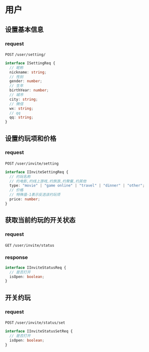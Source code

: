 # 用户

## 设置基本信息

### request

`POST` `/user/setting/`

```typescript
interface ISettingReq {
  // 昵称
  nickname: string;
  // 性别
  gender: number;
  // 生年
  birthYear: number;
  // 城市
  city: string;
  // 微信
  wx: string;
  // qq
  qq: string;
}
```

## 设置约玩项和价格

### request

`POST` `/user/invite/setting`

```typescript
interface IInviteSettingReq {
  // 约玩名称
  // 约电影,约线上游戏,约旅游,约聚餐,约其他
  type: "movie" | "game online" | "travel" | "dinner" | "other";
  // 价格
  // 特殊值-1表示反选该约玩项
  price: number;
}
```

## 获取当前约玩的开关状态

### request

`GET` `/user/invite/status`

### response

```typescript
interface IInviteStatusReq {
  // 是否打开
  isOpen: boolean;
}
```

## 开关约玩

### request

`POST` `/user/invite/status/set`

```typescript
interface IInviteStatusSetReq {
  // 是否打开
  isOpen: boolean;
}
```
